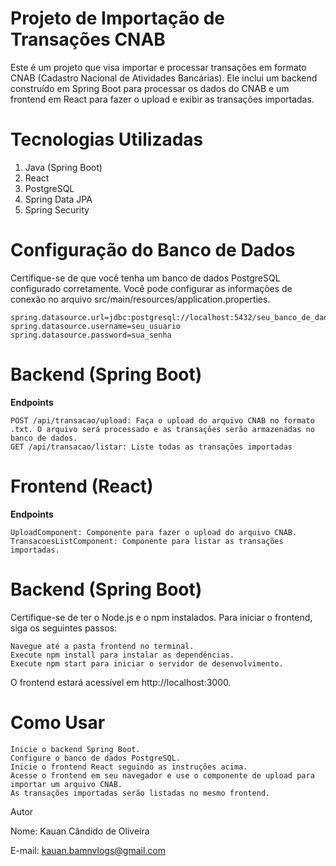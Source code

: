 # Projeto de Importação de Transações CNAB

Este é um projeto que visa importar e processar transações em formato CNAB (Cadastro Nacional de Atividades Bancárias). Ele inclui um backend construído em Spring Boot para processar os dados do CNAB e um frontend em React para fazer o upload e exibir as transações importadas.

# Tecnologias Utilizadas

1. Java (Spring Boot)
2. React
3. PostgreSQL
4. Spring Data JPA
5. Spring Security
   
# Configuração do Banco de Dados

Certifique-se de que você tenha um banco de dados PostgreSQL configurado corretamente. Você pode configurar as informações de conexão no arquivo src/main/resources/application.properties.

    spring.datasource.url=jdbc:postgresql://localhost:5432/seu_banco_de_dados
    spring.datasource.username=seu_usuario
    spring.datasource.password=sua_senha

# Backend (Spring Boot)
**Endpoints**

    POST /api/transacao/upload: Faça o upload do arquivo CNAB no formato .txt. O arquivo será processado e as transações serão armazenadas no banco de dados.
    GET /api/transacao/listar: Liste todas as transações importadas

# Frontend (React)
**Endpoints**

    UploadComponent: Componente para fazer o upload do arquivo CNAB.
    TransacoesListComponent: Componente para listar as transações importadas.

# Backend (Spring Boot)
Certifique-se de ter o Node.js e o npm instalados. Para iniciar o frontend, siga os seguintes passos:

    Navegue até a pasta frontend no terminal.
    Execute npm install para instalar as dependências.
    Execute npm start para iniciar o servidor de desenvolvimento.
    
O frontend estará acessível em http://localhost:3000.


# Como Usar

    Inicie o backend Spring Boot.
    Configure o banco de dados PostgreSQL.
    Inicie o frontend React seguindo as instruções acima.
    Acesse o frontend em seu navegador e use o componente de upload para importar um arquivo CNAB.
    As transações importadas serão listadas no mesmo frontend.



Autor

Nome: Kauan Cândido de Oliveira

E-mail: kauan.bamnvlogs@gmail.com
